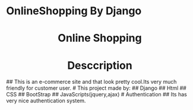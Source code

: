 # OnlineShopping By Django
<h1 align="center">Online Shopping</h1>
<h1 align="center">Desccription</h1>
## This is an e-commerce site and that look pretty cool.Its very much  friendly for customer user.
# This project made by:
## Django
## Html
## CSS
## BootStrap
## JavaScripts(jquery,ajax)
# Authentication
## Its has very nice authentication system.
